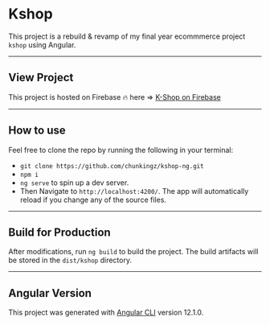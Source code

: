# Kshop

This project is a rebuild & revamp of my final year ecommmerce project `kshop` using Angular.

---

## View Project

This project is hosted on Firebase :fire: here => [K-Shop on Firebase](https://kshop-46dab.web.app/)

---

## How to use

Feel free to clone the repo by running the following in your terminal:
- `git clone https://github.com/chunkingz/kshop-ng.git` 
- `npm i`
- `ng serve` to spin up a dev server. 
- Then Navigate to `http://localhost:4200/`. The app will automatically reload if you change any of the source files.

---

## Build for Production

After modifications, run `ng build` to build the project. The build artifacts will be stored in the `dist/kshop` directory.

---

## Angular Version

This project was generated with [Angular CLI](https://github.com/angular/angular-cli) version 12.1.0.

